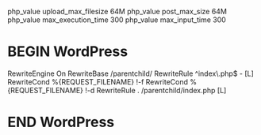 
php_value upload_max_filesize 64M
php_value post_max_size 64M
php_value max_execution_time 300
php_value max_input_time 300
# BEGIN WordPress
<IfModule mod_rewrite.c>
RewriteEngine On
RewriteBase /parentchild/
RewriteRule ^index\.php$ - [L]
RewriteCond %{REQUEST_FILENAME} !-f
RewriteCond %{REQUEST_FILENAME} !-d
RewriteRule . /parentchild/index.php [L]
</IfModule>

# END WordPress
